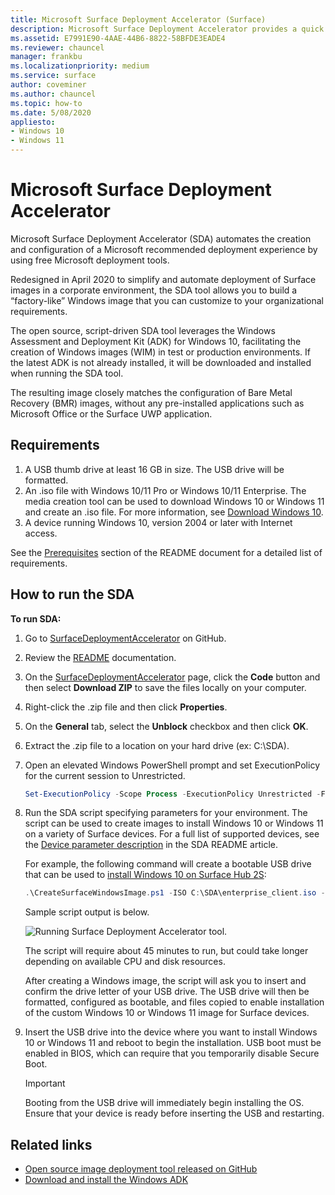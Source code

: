 ```yaml
---
title: Microsoft Surface Deployment Accelerator (Surface)
description: Microsoft Surface Deployment Accelerator provides a quick and simple deployment mechanism for organizations to re-image Surface devices.
ms.assetid: E7991E90-4AAE-44B6-8822-58BFDE3EADE4
ms.reviewer: chauncel
manager: frankbu
ms.localizationpriority: medium
ms.service: surface
author: coveminer
ms.author: chauncel
ms.topic: how-to
ms.date: 5/08/2020
appliesto:
- Windows 10
- Windows 11
---
```


# Microsoft Surface Deployment Accelerator

Microsoft Surface Deployment Accelerator (SDA) automates the creation and configuration of a Microsoft recommended deployment experience by using free Microsoft deployment tools.

Redesigned in April 2020 to simplify and automate deployment of Surface images in a corporate environment, the
SDA tool allows you to build a “factory-like” Windows image that you can customize to your organizational requirements.

The open source, script-driven SDA tool leverages the Windows Assessment and Deployment Kit (ADK) for Windows 10, facilitating the creation of Windows images (WIM) in test or production environments. If the latest ADK is not already installed, it will be downloaded and installed when running the SDA tool.

The resulting image closely matches the configuration of Bare Metal Recovery (BMR) images, without any pre-installed applications such as Microsoft Office or the Surface UWP application.

## Requirements

1. A USB thumb drive at least 16 GB in size. The USB drive will be formatted.
2. An .iso file with Windows 10/11 Pro or Windows 10/11 Enterprise. The media creation tool can be used to download Windows 10 or Windows 11 and create an .iso file. For more information, see [Download Windows 10](https://www.microsoft.com/software-download/windows10).
3. A device running Windows 10, version 2004 or later with Internet access.

See the [Prerequisites](https://github.com/microsoft/SurfaceDeploymentAccelerator/blob/master/README.md#prerequisites) section of the README document for a detailed list of requirements.

## How to run the SDA

**To run SDA:**

1. Go to [SurfaceDeploymentAccelerator](https://github.com/microsoft/SurfaceDeploymentAccelerator) on GitHub.
2. Review the [README](https://github.com/microsoft/SurfaceDeploymentAccelerator/blob/master/README.md) documentation.
3. On the [SurfaceDeploymentAccelerator](https://github.com/microsoft/SurfaceDeploymentAccelerator) page, click the **Code** button and then select **Download ZIP** to save the files locally on your computer.
4. Right-click the .zip file and then click **Properties**.
5. On the **General** tab, select the **Unblock** checkbox and then click **OK**.
6. Extract the .zip file to a location on your hard drive (ex: C:\SDA).
7. Open an elevated Windows PowerShell prompt and set ExecutionPolicy for the current session to Unrestricted.

    ```powershell
    Set-ExecutionPolicy -Scope Process -ExecutionPolicy Unrestricted -Force
    ```

8. Run the SDA script specifying parameters for your environment. The script can be used to create images to install Windows 10 or Windows 11 on a variety of Surface devices. For a full list of supported devices, see the [Device parameter description](https://github.com/microsoft/SurfaceDeploymentAccelerator/blob/master/README.md#full-parameter-documentation) in the SDA README article.

    For example, the following command will create a bootable USB drive that can be used to [install Windows 10 on Surface Hub 2S](/surface-hub/surface-hub-2s-migrate-os):

    ```powershell
    .\CreateSurfaceWindowsImage.ps1 -ISO C:\SDA\enterprise_client.iso -OSSKU Enterprise -DestinationFolder C:\Output -Device SurfaceHub2 -CreateUSB $True
    ```

    Sample script output is below.

   ![Running Surface Deployment Accelerator tool.](images/sda1.png)

    The script will require about 45 minutes to run, but could take longer depending on available CPU and disk resources. 

    After creating a Windows image, the script will ask you to insert and confirm the drive letter of your USB drive. The USB drive will then be formatted, configured as bootable, and files copied to enable installation of the custom Windows 10 or Windows 11 image for Surface devices.

9. Insert the USB drive into the device where you want to install Windows 10 or Windows 11 and reboot to begin the installation. USB boot must be enabled in BIOS, which can require that you temporarily disable Secure Boot.

   > [!IMPORTANT]
   > Booting from the USB drive will immediately begin installing the OS. Ensure that your device is ready before inserting the USB and restarting.

## Related links

 - [Open source image deployment tool released on GitHub](https://techcommunity.microsoft.com/t5/surface-it-pro-blog/open-source-image-deployment-tool-released-on-github/ba-p/1314115)
 - [Download and install the Windows ADK](/windows-hardware/get-started/adk-install)
